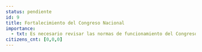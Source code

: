 ```yaml
---
status: pendiente
id: 9
title: Fortalecimiento del Congreso Nacional
importance:
  - txt: Es necesario revisar las normas de funcionamiento del Congreso y adecuarlas a los mejores estándares éticos y de transparencia, homologables al resto del sector público y con sanciones adecuadas en caso de infracción.
citizens_cnt: [0,0,0]
---
```

